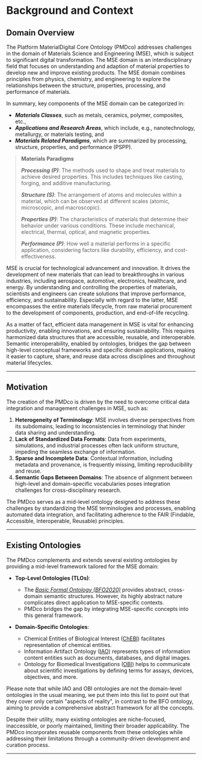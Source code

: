 # Background and Context

## Domain Overview

The Platform MaterialDigital Core Ontology (PMDco) addresses challenges in the domain of Materials Science and Engineering (MSE), which is subject to significant digital transformation. The MSE domain is an interdisciplinary field that focuses on understanding and adaption of material properties to develop new and improve existing products. The MSE domain combines principles from physics, chemistry, and engineering to explore the relationships between the structure, properties, processing, and performance of materials.

In summary, key components of the MSE domain can be categorized in:

- ***Materials Classes***, such as metals, ceramics, polymer, composites, etc.,
- ***Applications and Research Areas***, which include, e.g., nanotechnology, metallurgy, or materials testing, and
- ***Materials Related Paradigms***, which are summarized by processing, structure, properties, and performance (PSPP).
  
> **Materials Paradigms**
>
> ***Processing (P)***: The methods used to shape and treat materials to achieve desired properties. This includes techniques like casting, forging, and additive manufacturing.
>
> ***Structure (S)***: The arrangement of atoms and molecules within a material, which can be observed at  different scales (atomic, microscopic, and macroscopic).
>
> ***Properties (P)***: The characteristics of materials that determine their behavior under various conditions. These include mechanical, electrical, thermal, optical, and magnetic properties.
>
> ***Performance (P)***: How well a material performs in a specific application, considering factors like durability, efficiency, and cost-effectiveness.

MSE is crucial for technological advancement and innovation. It drives the development of new materials that can lead to breakthroughs in various industries, including aerospace, automotive, electronics, healthcare, and energy. By understanding and controlling the properties of materials, scientists and engineers can create solutions that improve performance, efficiency, and sustainability. Especially with regard to the latter, MSE encompasses the entire materials lifecycle, from raw material procurement to the development of components, production, and end-of-life recycling.

As a matter of fact, efficient data management in MSE is vital for enhancing productivity, enabling innovations, and ensuring sustainability. This requires harmonized data structures that are accessible, reusable, and interoperable. Semantic interoperability, enabled by ontologies, bridges the gap between high-level conceptual frameworks and specific domain applications, making it easier to capture, share, and reuse data across disciplines and throughout material lifecycles.

---

## Motivation

The creation of the PMDco is driven by the need to overcome critical data integration and management challenges in MSE, such as:

1. **Heterogeneity of Terminology**: MSE involves diverse perspectives from its subdomains, leading to inconsistencies in terminology that hinder data sharing and understanding.
2. **Lack of Standardized Data Formats**: Data from experiments, simulations, and industrial processes often lack uniform structure, impeding the seamless exchange of information.
3. **Sparse and Incomplete Data**: Contextual information, including metadata and provenance, is frequently missing, limiting reproducibility and reuse.
4. **Semantic Gaps Between Domains**: The absence of alignment between high-level and domain-specific vocabularies poses integration challenges for cross-disciplinary research.

The PMDco serves as a mid-level ontology designed to address these challenges by standardizing the MSE terminologies and processes, enabling automated data integration, and facilitating adherence to the FAIR (Findable, Accessible, Interoperable, Reusable) principles.

---

## Existing Ontologies

The PMDco complements and extends several existing ontologies by providing a mid-level framework tailored for the MSE domain:

- **Top-Level Ontologies (TLOs)**:

  - The *[Basic Formal Ontology (BFO2020)](https://www.iso.org/standard/74572.html)* provides abstract, cross-domain semantic structures. However, its highly abstract nature complicates direct application to MSE-specific contexts.
  - PMDco bridges the gap by integrating MSE-specific concepts into this general framework.
    
- **Domain-Specific Ontologies**:
  
  - Chemical Entities of Biological Interest ([ChEBI](https://www.ebi.ac.uk/chebi/)) facilitates representation of chemical entities.
  - Information Artifact Ontology ([IAO](https://obofoundry.org/ontology/iao.html)) represents types of information content entities such as documents, databases, and digital images.
  - Ontology for Biomedical Investigations ([OBI](https://obi-ontology.org/)) helps to communicate about scientific investigations by defining terms for assays, devices, objectives, and more.
    
 Please note that while IAO and OBI ontologies are not the domain-level ontologies in the usual meaning, we put them into this list to point out that they cover only certain "aspects of reality", in contrast to the BFO ontology, aiming to provide a comprehensive abstract framework for all the concepts.
  

Despite their utility, many existing ontologies are niche-focused, inaccessible, or poorly maintained, limiting their broader applicability. The PMDco incorporates reusable components from these ontologies while addressing their limitations through a community-driven development and curation process.

---

